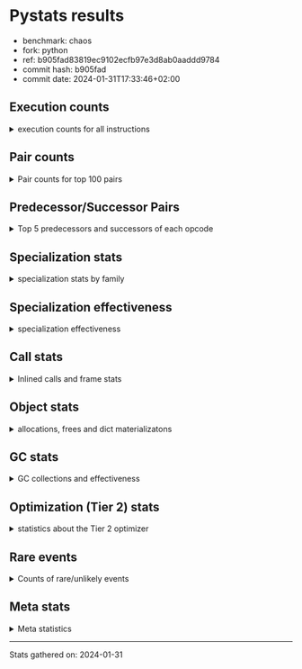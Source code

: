 
# Pystats results

- benchmark: chaos
- fork: python
- ref: b905fad83819ec9102ecfb97e3d8ab0aaddd9784
- commit hash: b905fad
- commit date: 2024-01-31T17:33:46+02:00

## Execution counts

<details>
<summary> execution counts for all instructions </summary>

|Name | Count | Self | Cumulative | Miss ratio | 
|---|---:|---:|---:|---:|
| LOAD_FAST | 165,252,000 | 19.1% | 19.1% |  |
| LOAD_FAST_LOAD_FAST | 88,024,880 | 10.2% | 29.2% |  |
| LOAD_ATTR_INSTANCE_VALUE | 86,137,620 | 9.9% | 39.2% |  |
| STORE_FAST | 58,386,640 | 6.7% | 45.9% |  |
| BINARY_OP_SUBTRACT_INT | 46,007,580 | 5.3% | 51.2% |  |
| LOAD_CONST | 43,399,280 | 5.0% | 56.2% |  |
| BINARY_SUBSCR_LIST_INT | 33,318,400 | 3.8% | 60.1% |  |
| BINARY_OP_ADD_INT | 32,362,900 | 3.7% | 63.8% |  |
| BINARY_OP_MULTIPLY_FLOAT | 30,799,900 | 3.6% | 67.3% |  |
| BINARY_OP | 29,632,980 | 3.4% | 70.8% |  |
| BINARY_OP_ADD_FLOAT | 19,999,920 | 2.3% | 73.1% |  |
| RESUME_CHECK | 19,200,100 | 2.2% | 75.3% |  |
| RETURN_VALUE | 18,800,100 | 2.2% | 77.5% |  |
| STORE_ATTR_INSTANCE_VALUE | 17,605,200 | 2.0% | 79.5% |  |
| FOR_ITER_RANGE | 16,887,300 | 1.9% | 81.4% |  |
| JUMP_BACKWARD | 11,830,960 | 1.4% | 82.8% |  |
| LOAD_ATTR_METHOD_WITH_VALUES | 10,799,840 | 1.2% | 84.0% |  |
| CALL_PY_EXACT_ARGS | 10,399,860 | 1.2% | 85.2% |  |
| LOAD_GLOBAL_BUILTIN | 10,008,380 | 1.2% | 86.4% |  |
| POP_JUMP_IF_FALSE | 9,795,280 | 1.1% | 87.5% |  |
| LOAD_GLOBAL_MODULE | 9,600,060 | 1.1% | 88.6% |  |
| COMPARE_OP | 6,728,640 | 0.8% | 89.4% |  |
| CALL_BUILTIN_CLASS | 6,400,040 | 0.7% | 90.1% |  |
| RETURN_CONST | 6,000,240 | 0.7% | 90.8% |  |
| POP_JUMP_IF_NOT_NONE | 6,000,000 | 0.7% | 91.5% |  |
| EXIT_INIT_CHECK | 5,600,020 | 0.6% | 92.2% |  |
| CALL_ALLOC_AND_ENTER_INIT | 5,600,020 | 0.6% | 92.8% |  |
| GET_ITER | 5,200,160 | 0.6% | 93.4% |  |
| STORE_SUBSCR_LIST_INT | 5,199,980 | 0.6% | 94.0% |  |
| BINARY_SUBSCR_TUPLE_INT | 5,199,900 | 0.6% | 94.6% |  |
| COMPARE_OP_INT | 4,194,960 | 0.5% | 95.1% |  |
| PUSH_NULL | 4,002,880 | 0.5% | 95.6% |  |
| POP_JUMP_IF_TRUE | 3,926,160 | 0.5% | 96.0% |  |
| LIST_APPEND | 3,220,480 | 0.4% | 96.4% |  |
| CALL_LEN | 3,207,400 | 0.4% | 96.8% |  |
| CALL_BUILTIN_O | 3,202,320 | 0.4% | 97.1% |  |
| SWAP | 2,792,720 | 0.3% | 97.5% |  |
| BUILD_TUPLE | 2,400,160 | 0.3% | 97.7% |  |
| BINARY_OP_SUBTRACT_FLOAT | 2,399,940 | 0.3% | 98.0% |  |
| INTERPRETER_EXIT | 2,000,140 | 0.2% | 98.2% |  |
| LOAD_ATTR_MODULE | 2,000,100 | 0.2% | 98.5% |  |
| CALL | 1,602,840 | 0.2% | 98.7% |  |
| COMPARE_OP_FLOAT | 1,599,920 | 0.2% | 98.8% |  |
| POP_TOP | 1,592,880 | 0.2% | 99.0% |  |
| BUILD_LIST | 820,560 | 0.1% | 99.1% |  |
| LOAD_ATTR | 803,220 | 0.1% | 99.2% |  |
| LOAD_FAST_AND_CLEAR | 800,080 | 0.1% | 99.3% |  |
| COPY | 800,000 | 0.1% | 99.4% |  |
| IS_OP | 800,000 | 0.1% | 99.5% |  |
| CALL_METHOD_DESCRIPTOR_NOARGS | 799,980 | 0.1% | 99.6% |  |
| LOAD_ATTR_METHOD_NO_DICT | 799,980 | 0.1% | 99.7% |  |
| CALL_ISINSTANCE | 400,140 | 0.0% | 99.7% |  |
| TO_BOOL_BOOL | 400,140 | 0.0% | 99.8% |  |
| UNARY_NEGATIVE | 400,000 | 0.0% | 99.8% |  |
| JUMP_FORWARD | 400,000 | 0.0% | 99.9% |  |
| STORE_FAST_STORE_FAST | 400,000 | 0.0% | 99.9% |  |
| CALL_PY_WITH_DEFAULTS | 399,980 | 0.0% | 100.0% |  |
| UNPACK_SEQUENCE_TWO_TUPLE | 399,980 | 0.0% | 100.0% |  |
| BINARY_SUBSCR | 8,100 | 0.0% | 100.0% |  |
| LOAD_GLOBAL | 1,120 | 0.0% | 100.0% |  |
| LOAD_DEREF | 240 | 0.0% | 100.0% |  |
| RESUME | 220 | 0.0% | 100.0% |  |
| STORE_ATTR | 180 | 0.0% | 100.0% |  |
| COPY_FREE_VARS | 160 | 0.0% | 100.0% |  |
| TO_BOOL | 120 | 0.0% | 100.0% |  |
| FOR_ITER | 120 | 0.0% | 100.0% |  |
| CALL_METHOD_DESCRIPTOR_FAST | 80 | 0.0% | 100.0% | 100.0% |
| NOP | 80 | 0.0% | 100.0% |  |
| CALL_FUNCTION_EX | 80 | 0.0% | 100.0% |  |
| CALL_TYPE_1 | 80 | 0.0% | 100.0% |  |
| LOAD_SUPER_ATTR_METHOD | 80 | 0.0% | 100.0% |  |
| TO_BOOL_NONE | 60 | 0.0% | 100.0% |  |
| STORE_SUBSCR | 40 | 0.0% | 100.0% |  |
| UNPACK_SEQUENCE | 40 | 0.0% | 100.0% |  |
| LOAD_SUPER_ATTR | 20 | 0.0% | 100.0% |  |


</details>

## Pair counts

<details>
<summary> Pair counts for top 100 pairs </summary>

|Pair | Count | Self | Cumulative | 
|---|---:|---:|---:|
| LOAD_FAST LOAD_ATTR_INSTANCE_VALUE | 76,306,920 | 8.8% | 8.8% |
| LOAD_ATTR_INSTANCE_VALUE LOAD_FAST | 43,323,120 | 5.0% | 13.8% |
| STORE_FAST LOAD_FAST_LOAD_FAST | 34,461,920 | 4.0% | 17.8% |
| LOAD_FAST BINARY_OP_MULTIPLY_FLOAT | 28,800,000 | 3.3% | 21.1% |
| LOAD_FAST_LOAD_FAST STORE_ATTR_INSTANCE_VALUE | 16,800,240 | 1.9% | 23.0% |
| LOAD_CONST BINARY_OP_ADD_INT | 16,163,000 | 1.9% | 24.9% |
| STORE_FAST LOAD_FAST | 15,600,240 | 1.8% | 26.7% |
| BINARY_OP_MULTIPLY_FLOAT BINARY_OP_ADD_FLOAT | 15,599,880 | 1.8% | 28.5% |
| BINARY_OP_ADD_INT LOAD_FAST | 15,200,000 | 1.8% | 30.3% |
| BINARY_OP_MULTIPLY_FLOAT LOAD_FAST | 15,199,960 | 1.8% | 32.0% |
| LOAD_FAST_LOAD_FAST BINARY_OP_SUBTRACT_INT | 15,199,920 | 1.8% | 33.8% |
| FOR_ITER_RANGE STORE_FAST | 13,679,780 | 1.6% | 35.3% |
| BINARY_OP_SUBTRACT_INT BINARY_SUBSCR_LIST_INT | 13,600,000 | 1.6% | 36.9% |
| LOAD_FAST_LOAD_FAST LOAD_CONST | 13,200,000 | 1.5% | 38.4% |
| LOAD_CONST BINARY_OP_SUBTRACT_INT | 12,807,560 | 1.5% | 39.9% |
| BINARY_OP STORE_FAST | 12,000,100 | 1.4% | 41.3% |
| BINARY_OP_ADD_FLOAT LOAD_FAST | 11,999,920 | 1.4% | 42.7% |
| JUMP_BACKWARD FOR_ITER_RANGE | 11,687,140 | 1.3% | 44.0% |
| STORE_ATTR_INSTANCE_VALUE LOAD_FAST_LOAD_FAST | 11,200,160 | 1.3% | 45.3% |
| CALL_PY_EXACT_ARGS RESUME_CHECK | 10,399,860 | 1.2% | 46.5% |
| LOAD_FAST_LOAD_FAST BINARY_OP | 10,000,120 | 1.2% | 47.7% |
| RESUME_CHECK LOAD_FAST | 10,000,020 | 1.2% | 48.8% |
| BINARY_OP LOAD_FAST_LOAD_FAST | 10,000,000 | 1.2% | 50.0% |
| LOAD_FAST BINARY_OP_SUBTRACT_INT | 9,600,000 | 1.1% | 51.1% |
| BINARY_OP_SUBTRACT_INT BINARY_OP | 9,600,000 | 1.1% | 52.2% |
| BINARY_SUBSCR_LIST_INT STORE_FAST | 9,600,000 | 1.1% | 53.3% |
| LOAD_ATTR_INSTANCE_VALUE BINARY_OP_ADD_INT | 9,600,000 | 1.1% | 54.4% |
| BINARY_OP_ADD_INT BINARY_SUBSCR_LIST_INT | 9,363,040 | 1.1% | 55.5% |
| RETURN_VALUE STORE_FAST | 9,200,020 | 1.1% | 56.6% |
| LOAD_FAST_LOAD_FAST LOAD_ATTR_INSTANCE_VALUE | 9,029,680 | 1.0% | 57.6% |
| LOAD_FAST LOAD_CONST | 8,963,520 | 1.0% | 58.6% |
| LOAD_ATTR_INSTANCE_VALUE BINARY_OP_SUBTRACT_INT | 8,400,000 | 1.0% | 59.6% |
| BINARY_OP_SUBTRACT_INT LOAD_CONST | 8,399,980 | 1.0% | 60.6% |
| LOAD_ATTR_INSTANCE_VALUE LOAD_CONST | 8,007,360 | 0.9% | 61.5% |
| LOAD_FAST RETURN_VALUE | 7,600,080 | 0.9% | 62.4% |
| BINARY_OP_SUBTRACT_INT LOAD_FAST | 7,200,000 | 0.8% | 63.2% |
| LOAD_GLOBAL_BUILTIN LOAD_FAST | 6,407,600 | 0.7% | 63.9% |
| LOAD_GLOBAL_MODULE LOAD_FAST | 6,400,000 | 0.7% | 64.7% |
| RESUME_CHECK LOAD_FAST_LOAD_FAST | 6,000,060 | 0.7% | 65.4% |
| LOAD_FAST POP_JUMP_IF_NOT_NONE | 6,000,000 | 0.7% | 66.1% |
| STORE_FAST LOAD_GLOBAL_BUILTIN | 5,999,920 | 0.7% | 66.8% |
| LOAD_FAST_LOAD_FAST LOAD_FAST | 5,896,240 | 0.7% | 67.4% |
| POP_JUMP_IF_FALSE LOAD_FAST | 5,856,320 | 0.7% | 68.1% |
| STORE_ATTR_INSTANCE_VALUE RETURN_CONST | 5,604,860 | 0.6% | 68.8% |
| EXIT_INIT_CHECK RETURN_VALUE | 5,600,020 | 0.6% | 69.4% |
| RETURN_CONST EXIT_INIT_CHECK | 5,600,020 | 0.6% | 70.0% |
| CALL_ALLOC_AND_ENTER_INIT RESUME_CHECK | 5,600,020 | 0.6% | 70.7% |
| LOAD_FAST BINARY_OP_ADD_INT | 5,600,000 | 0.6% | 71.3% |
| LOAD_FAST LOAD_ATTR_METHOD_WITH_VALUES | 5,599,720 | 0.6% | 72.0% |
| BINARY_OP_SUBTRACT_INT STORE_FAST | 5,200,200 | 0.6% | 72.6% |
| CALL_BUILTIN_CLASS GET_ITER | 5,200,100 | 0.6% | 73.2% |
| BINARY_SUBSCR_LIST_INT LOAD_FAST_LOAD_FAST | 5,199,980 | 0.6% | 73.8% |
| STORE_SUBSCR_LIST_INT JUMP_BACKWARD | 5,199,980 | 0.6% | 74.4% |
| LOAD_FAST_LOAD_FAST BINARY_SUBSCR_LIST_INT | 5,199,960 | 0.6% | 75.0% |
| BINARY_OP_ADD_FLOAT CALL_ALLOC_AND_ENTER_INIT | 5,199,960 | 0.6% | 75.6% |
| BINARY_SUBSCR_LIST_INT LOAD_ATTR_METHOD_WITH_VALUES | 5,199,960 | 0.6% | 76.2% |
| LOAD_CONST BINARY_SUBSCR_TUPLE_INT | 5,199,800 | 0.6% | 76.8% |
| RETURN_VALUE LOAD_FAST_LOAD_FAST | 4,800,000 | 0.6% | 77.3% |
| LOAD_FAST_LOAD_FAST CALL_PY_EXACT_ARGS | 4,800,000 | 0.6% | 77.9% |
| LOAD_FAST_LOAD_FAST STORE_SUBSCR_LIST_INT | 4,800,000 | 0.6% | 78.4% |
| POP_JUMP_IF_NOT_NONE LOAD_GLOBAL_MODULE | 4,800,000 | 0.6% | 79.0% |
| LOAD_ATTR_METHOD_WITH_VALUES LOAD_FAST_LOAD_FAST | 4,800,000 | 0.6% | 79.6% |
| GET_ITER FOR_ITER_RANGE | 4,400,040 | 0.5% | 80.1% |
| COMPARE_OP_INT POP_JUMP_IF_FALSE | 4,194,960 | 0.5% | 80.5% |
| LOAD_CONST BINARY_OP | 4,000,480 | 0.5% | 81.0% |
| BINARY_OP_ADD_INT CALL_BUILTIN_CLASS | 4,000,000 | 0.5% | 81.5% |
| PUSH_NULL LOAD_FAST | 3,602,560 | 0.4% | 81.9% |
| BINARY_OP LOAD_FAST | 3,600,280 | 0.4% | 82.3% |
| LOAD_ATTR_METHOD_WITH_VALUES CALL_PY_EXACT_ARGS | 3,599,800 | 0.4% | 82.7% |
| COMPARE_OP POP_JUMP_IF_TRUE | 3,526,080 | 0.4% | 83.1% |
| LIST_APPEND JUMP_BACKWARD | 3,220,480 | 0.4% | 83.5% |
| LOAD_ATTR_INSTANCE_VALUE CALL_LEN | 3,207,360 | 0.4% | 83.9% |
| COMPARE_OP POP_JUMP_IF_FALSE | 3,200,240 | 0.4% | 84.2% |
| BINARY_SUBSCR_LIST_INT LIST_APPEND | 3,200,000 | 0.4% | 84.6% |
| BINARY_SUBSCR_TUPLE_INT COMPARE_OP | 3,200,000 | 0.4% | 85.0% |
| LOAD_ATTR_INSTANCE_VALUE LOAD_FAST_LOAD_FAST | 3,200,000 | 0.4% | 85.3% |
| POP_JUMP_IF_FALSE LOAD_FAST_LOAD_FAST | 2,999,680 | 0.3% | 85.7% |
| CALL_LEN LOAD_FAST | 2,800,000 | 0.3% | 86.0% |
| RESUME_CHECK LOAD_GLOBAL_MODULE | 2,799,920 | 0.3% | 86.3% |
| LOAD_FAST BINARY_SUBSCR_LIST_INT | 2,755,400 | 0.3% | 86.7% |
| BINARY_SUBSCR_LIST_INT COMPARE_OP | 2,726,080 | 0.3% | 87.0% |
| LOAD_FAST_LOAD_FAST COMPARE_OP_INT | 2,698,440 | 0.3% | 87.3% |
| BINARY_OP BINARY_OP_ADD_FLOAT | 2,400,160 | 0.3% | 87.6% |
| BINARY_OP_ADD_INT LOAD_CONST | 2,400,000 | 0.3% | 87.8% |
| FOR_ITER_RANGE JUMP_BACKWARD | 2,400,000 | 0.3% | 88.1% |
| LOAD_GLOBAL_BUILTIN LOAD_FAST_LOAD_FAST | 2,400,000 | 0.3% | 88.4% |
| LOAD_ATTR_METHOD_WITH_VALUES LOAD_FAST | 2,399,940 | 0.3% | 88.7% |
| POP_JUMP_IF_TRUE LOAD_FAST_LOAD_FAST | 2,163,040 | 0.2% | 88.9% |
| LOAD_FAST BINARY_OP | 2,020,520 | 0.2% | 89.1% |
| BUILD_TUPLE RETURN_VALUE | 2,007,440 | 0.2% | 89.4% |
| CALL_BUILTIN_O STORE_FAST | 2,002,340 | 0.2% | 89.6% |
| LOAD_FAST CALL_BUILTIN_O | 2,002,280 | 0.2% | 89.8% |
| CACHE RESUME_CHECK | 2,000,060 | 0.2% | 90.1% |
| LOAD_ATTR_MODULE PUSH_NULL | 2,000,040 | 0.2% | 90.3% |
| RETURN_VALUE INTERPRETER_EXIT | 2,000,000 | 0.2% | 90.5% |
| BINARY_SUBSCR_LIST_INT BUILD_TUPLE | 2,000,000 | 0.2% | 90.8% |
| BINARY_SUBSCR_LIST_INT LOAD_FAST | 2,000,000 | 0.2% | 91.0% |
| LOAD_ATTR_INSTANCE_VALUE LOAD_GLOBAL_BUILTIN | 2,000,000 | 0.2% | 91.2% |
| LOAD_GLOBAL_MODULE LOAD_ATTR_MODULE | 1,999,960 | 0.2% | 91.5% |
| LOAD_FAST CALL_PY_EXACT_ARGS | 1,999,920 | 0.2% | 91.7% |


</details>

## Predecessor/Successor Pairs

<details>
<summary> Top 5 predecessors and successors of each opcode </summary>

### CACHE

<details>
<summary> Successors and predecessors for CACHE </summary>

|Successors | Count | Percentage | 
|---|---:|---:|
| RESUME_CHECK | 2,000,060 | 100.0% |
| RESUME | 80 | 0.0% |


</details>

### BINARY_SUBSCR

<details>
<summary> Successors and predecessors for BINARY_SUBSCR </summary>

|Predecessors | Count | Percentage | 
|---|---:|---:|
| LOAD_CONST | 7,640 | 94.3% |
| BINARY_SUBSCR | 220 | 2.7% |
| LOAD_FAST | 120 | 1.5% |
| BINARY_SUBSCR_TUPLE_INT | 80 | 1.0% |
| LOAD_FAST_LOAD_FAST | 40 | 0.5% |

|Successors | Count | Percentage | 
|---|---:|---:|
| CALL | 7,460 | 92.1% |
| BINARY_SUBSCR | 220 | 2.7% |
| BINARY_SUBSCR_LIST_INT | 160 | 2.0% |
| BINARY_SUBSCR_TUPLE_INT | 100 | 1.2% |
| BINARY_OP | 80 | 1.0% |


</details>

### EXIT_INIT_CHECK

<details>
<summary> Successors and predecessors for EXIT_INIT_CHECK </summary>

|Predecessors | Count | Percentage | 
|---|---:|---:|
| RETURN_CONST | 5,600,020 | 100.0% |

|Successors | Count | Percentage | 
|---|---:|---:|
| RETURN_VALUE | 5,600,020 | 100.0% |


</details>

### GET_ITER

<details>
<summary> Successors and predecessors for GET_ITER </summary>

|Predecessors | Count | Percentage | 
|---|---:|---:|
| CALL_BUILTIN_CLASS | 5,200,100 | 100.0% |
| CALL | 60 | 0.0% |

|Successors | Count | Percentage | 
|---|---:|---:|
| FOR_ITER_RANGE | 4,400,040 | 84.6% |
| LOAD_FAST_AND_CLEAR | 800,080 | 15.4% |
| FOR_ITER | 40 | 0.0% |


</details>

### INTERPRETER_EXIT

<details>
<summary> Successors and predecessors for INTERPRETER_EXIT </summary>

|Predecessors | Count | Percentage | 
|---|---:|---:|
| RETURN_VALUE | 2,000,000 | 100.0% |
| RETURN_CONST | 140 | 0.0% |


</details>

### NOP

<details>
<summary> Successors and predecessors for NOP </summary>

|Predecessors | Count | Percentage | 
|---|---:|---:|
| POP_TOP | 80 | 100.0% |

|Successors | Count | Percentage | 
|---|---:|---:|
| LOAD_DEREF | 80 | 100.0% |


</details>

### POP_TOP

<details>
<summary> Successors and predecessors for POP_TOP </summary>

|Predecessors | Count | Percentage | 
|---|---:|---:|
| STORE_FAST | 800,000 | 50.2% |
| RETURN_CONST | 400,080 | 25.1% |
| SWAP | 392,560 | 24.6% |
| CALL | 160 | 0.0% |
| CALL_METHOD_DESCRIPTOR_FAST | 80 | 0.0% |

|Successors | Count | Percentage | 
|---|---:|---:|
| LOAD_FAST | 1,200,080 | 75.3% |
| RETURN_VALUE | 392,560 | 24.6% |
| NOP | 80 | 0.0% |
| LOAD_CONST | 80 | 0.0% |
| LOAD_GLOBAL | 40 | 0.0% |


</details>

### PUSH_NULL

<details>
<summary> Successors and predecessors for PUSH_NULL </summary>

|Predecessors | Count | Percentage | 
|---|---:|---:|
| LOAD_ATTR_MODULE | 2,000,040 | 50.0% |
| LOAD_FAST | 1,202,640 | 30.0% |
| BINARY_SUBSCR_LIST_INT | 799,960 | 20.0% |
| LOAD_ATTR | 120 | 0.0% |
| LOAD_DEREF | 80 | 0.0% |

|Successors | Count | Percentage | 
|---|---:|---:|
| LOAD_FAST | 3,602,560 | 90.0% |
| LOAD_GLOBAL_BUILTIN | 399,960 | 10.0% |
| CALL | 320 | 0.0% |
| LOAD_GLOBAL | 40 | 0.0% |


</details>

### RETURN_VALUE

<details>
<summary> Successors and predecessors for RETURN_VALUE </summary>

|Predecessors | Count | Percentage | 
|---|---:|---:|
| LOAD_FAST | 7,600,080 | 40.4% |
| EXIT_INIT_CHECK | 5,600,020 | 29.8% |
| BUILD_TUPLE | 2,007,440 | 10.7% |
| CALL_BUILTIN_O | 1,199,980 | 6.4% |
| RETURN_VALUE | 800,000 | 4.3% |

|Successors | Count | Percentage | 
|---|---:|---:|
| STORE_FAST | 9,200,020 | 48.9% |
| LOAD_FAST_LOAD_FAST | 4,800,000 | 25.5% |
| INTERPRETER_EXIT | 2,000,000 | 10.6% |
| RETURN_VALUE | 800,000 | 4.3% |
| BINARY_OP | 800,000 | 4.3% |


</details>

### STORE_SUBSCR

<details>
<summary> Successors and predecessors for STORE_SUBSCR </summary>

|Predecessors | Count | Percentage | 
|---|---:|---:|
| BINARY_OP | 20 | 50.0% |
| BINARY_OP_SUBTRACT_INT | 20 | 50.0% |

|Successors | Count | Percentage | 
|---|---:|---:|
| JUMP_BACKWARD | 20 | 50.0% |
| STORE_SUBSCR_LIST_INT | 20 | 50.0% |


</details>

### TO_BOOL

<details>
<summary> Successors and predecessors for TO_BOOL </summary>

|Predecessors | Count | Percentage | 
|---|---:|---:|
| CALL_ISINSTANCE | 60 | 50.0% |
| LOAD_FAST | 40 | 33.3% |
| CALL | 20 | 16.7% |

|Successors | Count | Percentage | 
|---|---:|---:|
| TO_BOOL_BOOL | 60 | 50.0% |
| POP_JUMP_IF_FALSE | 20 | 16.7% |
| POP_JUMP_IF_TRUE | 20 | 16.7% |
| TO_BOOL_NONE | 20 | 16.7% |


</details>

### UNARY_NEGATIVE

<details>
<summary> Successors and predecessors for UNARY_NEGATIVE </summary>

|Predecessors | Count | Percentage | 
|---|---:|---:|
| LOAD_ATTR_INSTANCE_VALUE | 399,980 | 100.0% |
| LOAD_ATTR | 20 | 0.0% |

|Successors | Count | Percentage | 
|---|---:|---:|
| LOAD_FAST | 400,000 | 100.0% |


</details>

### BINARY_OP

<details>
<summary> Successors and predecessors for BINARY_OP </summary>

|Predecessors | Count | Percentage | 
|---|---:|---:|
| LOAD_FAST_LOAD_FAST | 10,000,120 | 33.7% |
| BINARY_OP_SUBTRACT_INT | 9,600,000 | 32.4% |
| LOAD_CONST | 4,000,480 | 13.5% |
| LOAD_FAST | 2,020,520 | 6.8% |
| LOAD_ATTR_INSTANCE_VALUE | 1,600,140 | 5.4% |

|Successors | Count | Percentage | 
|---|---:|---:|
| STORE_FAST | 12,000,100 | 40.5% |
| LOAD_FAST_LOAD_FAST | 10,000,000 | 33.7% |
| LOAD_FAST | 3,600,280 | 12.1% |
| BINARY_OP_ADD_FLOAT | 2,400,160 | 8.1% |
| BINARY_OP | 811,240 | 2.7% |


</details>

### BUILD_LIST

<details>
<summary> Successors and predecessors for BUILD_LIST </summary>

|Predecessors | Count | Percentage | 
|---|---:|---:|
| SWAP | 800,080 | 97.5% |
| LOAD_CONST | 20,480 | 2.5% |

|Successors | Count | Percentage | 
|---|---:|---:|
| SWAP | 800,080 | 97.5% |
| LOAD_FAST | 20,480 | 2.5% |


</details>

### BUILD_TUPLE

<details>
<summary> Successors and predecessors for BUILD_TUPLE </summary>

|Predecessors | Count | Percentage | 
|---|---:|---:|
| BINARY_SUBSCR_LIST_INT | 2,000,000 | 83.3% |
| RETURN_VALUE | 400,000 | 16.7% |
| LOAD_GLOBAL_BUILTIN | 160 | 0.0% |

|Successors | Count | Percentage | 
|---|---:|---:|
| RETURN_VALUE | 2,007,440 | 83.6% |
| SWAP | 392,560 | 16.4% |
| CALL_ISINSTANCE | 120 | 0.0% |
| CALL | 40 | 0.0% |


</details>

### CALL

<details>
<summary> Successors and predecessors for CALL </summary>

|Predecessors | Count | Percentage | 
|---|---:|---:|
| LOAD_FAST | 400,500 | 25.0% |
| BINARY_OP_ADD_FLOAT | 400,020 | 25.0% |
| BINARY_OP_ADD_INT | 399,980 | 25.0% |
| BINARY_SUBSCR_LIST_INT | 392,540 | 24.5% |
| BINARY_SUBSCR | 7,460 | 0.5% |

|Successors | Count | Percentage | 
|---|---:|---:|
| STORE_FAST | 800,260 | 49.9% |
| RESUME_CHECK | 800,040 | 49.9% |
| CALL | 1,380 | 0.1% |
| POP_TOP | 160 | 0.0% |
| CALL_PY_EXACT_ARGS | 140 | 0.0% |


</details>

### CALL_FUNCTION_EX

<details>
<summary> Successors and predecessors for CALL_FUNCTION_EX </summary>

|Predecessors | Count | Percentage | 
|---|---:|---:|
| LOAD_FAST | 80 | 100.0% |

|Successors | Count | Percentage | 
|---|---:|---:|
| COPY_FREE_VARS | 80 | 100.0% |


</details>

### COMPARE_OP

<details>
<summary> Successors and predecessors for COMPARE_OP </summary>

|Predecessors | Count | Percentage | 
|---|---:|---:|
| BINARY_SUBSCR_TUPLE_INT | 3,200,000 | 47.6% |
| BINARY_SUBSCR_LIST_INT | 2,726,080 | 40.5% |
| LOAD_CONST | 400,120 | 5.9% |
| LOAD_FAST | 400,000 | 5.9% |
| COMPARE_OP | 2,040 | 0.0% |

|Successors | Count | Percentage | 
|---|---:|---:|
| POP_JUMP_IF_TRUE | 3,526,080 | 52.4% |
| POP_JUMP_IF_FALSE | 3,200,240 | 47.6% |
| COMPARE_OP | 2,040 | 0.0% |
| COMPARE_OP_INT | 200 | 0.0% |
| COMPARE_OP_FLOAT | 80 | 0.0% |


</details>

### COPY

<details>
<summary> Successors and predecessors for COPY </summary>

|Predecessors | Count | Percentage | 
|---|---:|---:|
| LOAD_FAST | 800,000 | 100.0% |

|Successors | Count | Percentage | 
|---|---:|---:|
| LOAD_ATTR_INSTANCE_VALUE | 799,920 | 100.0% |
| LOAD_ATTR | 80 | 0.0% |


</details>

### COPY_FREE_VARS

<details>
<summary> Successors and predecessors for COPY_FREE_VARS </summary>

|Predecessors | Count | Percentage | 
|---|---:|---:|
| CALL | 80 | 50.0% |
| CALL_FUNCTION_EX | 80 | 50.0% |

|Successors | Count | Percentage | 
|---|---:|---:|
| RESUME_CHECK | 140 | 87.5% |
| RESUME | 20 | 12.5% |


</details>

### FOR_ITER

<details>
<summary> Successors and predecessors for FOR_ITER </summary>

|Predecessors | Count | Percentage | 
|---|---:|---:|
| JUMP_BACKWARD | 60 | 50.0% |
| GET_ITER | 40 | 33.3% |
| SWAP | 20 | 16.7% |

|Successors | Count | Percentage | 
|---|---:|---:|
| STORE_FAST | 60 | 50.0% |
| FOR_ITER_RANGE | 60 | 50.0% |


</details>

### IS_OP

<details>
<summary> Successors and predecessors for IS_OP </summary>

|Predecessors | Count | Percentage | 
|---|---:|---:|
| LOAD_GLOBAL_MODULE | 799,980 | 100.0% |
| LOAD_GLOBAL | 20 | 0.0% |

|Successors | Count | Percentage | 
|---|---:|---:|
| POP_JUMP_IF_FALSE | 800,000 | 100.0% |


</details>

### JUMP_BACKWARD

<details>
<summary> Successors and predecessors for JUMP_BACKWARD </summary>

|Predecessors | Count | Percentage | 
|---|---:|---:|
| STORE_SUBSCR_LIST_INT | 5,199,980 | 44.0% |
| LIST_APPEND | 3,220,480 | 27.2% |
| FOR_ITER_RANGE | 2,400,000 | 20.3% |
| POP_JUMP_IF_TRUE | 563,040 | 4.8% |
| STORE_FAST | 303,680 | 2.6% |

|Successors | Count | Percentage | 
|---|---:|---:|
| FOR_ITER_RANGE | 11,687,140 | 98.8% |
| LOAD_FAST | 143,760 | 1.2% |
| FOR_ITER | 60 | 0.0% |


</details>

### JUMP_FORWARD

<details>
<summary> Successors and predecessors for JUMP_FORWARD </summary>

|Predecessors | Count | Percentage | 
|---|---:|---:|
| STORE_ATTR_INSTANCE_VALUE | 399,980 | 100.0% |
| STORE_ATTR | 20 | 0.0% |

|Successors | Count | Percentage | 
|---|---:|---:|
| LOAD_FAST | 400,000 | 100.0% |


</details>

### LIST_APPEND

<details>
<summary> Successors and predecessors for LIST_APPEND </summary>

|Predecessors | Count | Percentage | 
|---|---:|---:|
| BINARY_SUBSCR_LIST_INT | 3,200,000 | 99.4% |
| BINARY_OP | 20,480 | 0.6% |

|Successors | Count | Percentage | 
|---|---:|---:|
| JUMP_BACKWARD | 3,220,480 | 100.0% |


</details>

### LOAD_ATTR

<details>
<summary> Successors and predecessors for LOAD_ATTR </summary>

|Predecessors | Count | Percentage | 
|---|---:|---:|
| LOAD_FAST | 802,360 | 99.9% |
| LOAD_ATTR | 380 | 0.0% |
| LOAD_GLOBAL | 140 | 0.0% |
| LOAD_GLOBAL_MODULE | 140 | 0.0% |
| COPY | 80 | 0.0% |

|Successors | Count | Percentage | 
|---|---:|---:|
| STORE_FAST | 800,020 | 99.6% |
| LOAD_ATTR_INSTANCE_VALUE | 1,100 | 0.1% |
| LOAD_FAST | 620 | 0.1% |
| LOAD_ATTR | 380 | 0.0% |
| BINARY_OP | 300 | 0.0% |


</details>

### LOAD_CONST

<details>
<summary> Successors and predecessors for LOAD_CONST </summary>

|Predecessors | Count | Percentage | 
|---|---:|---:|
| LOAD_FAST_LOAD_FAST | 13,200,000 | 30.4% |
| LOAD_FAST | 8,963,520 | 20.7% |
| BINARY_OP_SUBTRACT_INT | 8,399,980 | 19.4% |
| LOAD_ATTR_INSTANCE_VALUE | 8,007,360 | 18.5% |
| BINARY_OP_ADD_INT | 2,400,000 | 5.5% |

|Successors | Count | Percentage | 
|---|---:|---:|
| BINARY_OP_ADD_INT | 16,163,000 | 37.2% |
| BINARY_OP_SUBTRACT_INT | 12,807,560 | 29.5% |
| BINARY_SUBSCR_TUPLE_INT | 5,199,800 | 12.0% |
| BINARY_OP | 4,000,480 | 9.2% |
| COMPARE_OP_INT | 800,120 | 1.8% |


</details>

### LOAD_DEREF

<details>
<summary> Successors and predecessors for LOAD_DEREF </summary>

|Predecessors | Count | Percentage | 
|---|---:|---:|
| NOP | 80 | 33.3% |
| STORE_FAST | 80 | 33.3% |
| LOAD_GLOBAL_BUILTIN | 80 | 33.3% |

|Successors | Count | Percentage | 
|---|---:|---:|
| PUSH_NULL | 80 | 33.3% |
| LOAD_FAST | 80 | 33.3% |
| STORE_FAST | 80 | 33.3% |


</details>

### LOAD_FAST

<details>
<summary> Successors and predecessors for LOAD_FAST </summary>

|Predecessors | Count | Percentage | 
|---|---:|---:|
| LOAD_ATTR_INSTANCE_VALUE | 43,323,120 | 26.2% |
| STORE_FAST | 15,600,240 | 9.4% |
| BINARY_OP_ADD_INT | 15,200,000 | 9.2% |
| BINARY_OP_MULTIPLY_FLOAT | 15,199,960 | 9.2% |
| BINARY_OP_ADD_FLOAT | 11,999,920 | 7.3% |

|Successors | Count | Percentage | 
|---|---:|---:|
| LOAD_ATTR_INSTANCE_VALUE | 76,306,920 | 46.2% |
| BINARY_OP_MULTIPLY_FLOAT | 28,800,000 | 17.4% |
| BINARY_OP_SUBTRACT_INT | 9,600,000 | 5.8% |
| LOAD_CONST | 8,963,520 | 5.4% |
| RETURN_VALUE | 7,600,080 | 4.6% |


</details>

### LOAD_FAST_AND_CLEAR

<details>
<summary> Successors and predecessors for LOAD_FAST_AND_CLEAR </summary>

|Predecessors | Count | Percentage | 
|---|---:|---:|
| GET_ITER | 800,080 | 100.0% |

|Successors | Count | Percentage | 
|---|---:|---:|
| SWAP | 800,080 | 100.0% |


</details>

### LOAD_FAST_LOAD_FAST

<details>
<summary> Successors and predecessors for LOAD_FAST_LOAD_FAST </summary>

|Predecessors | Count | Percentage | 
|---|---:|---:|
| STORE_FAST | 34,461,920 | 39.2% |
| STORE_ATTR_INSTANCE_VALUE | 11,200,160 | 12.7% |
| BINARY_OP | 10,000,000 | 11.4% |
| RESUME_CHECK | 6,000,060 | 6.8% |
| BINARY_SUBSCR_LIST_INT | 5,199,980 | 5.9% |

|Successors | Count | Percentage | 
|---|---:|---:|
| STORE_ATTR_INSTANCE_VALUE | 16,800,240 | 19.1% |
| BINARY_OP_SUBTRACT_INT | 15,199,920 | 17.3% |
| LOAD_CONST | 13,200,000 | 15.0% |
| BINARY_OP | 10,000,120 | 11.4% |
| LOAD_ATTR_INSTANCE_VALUE | 9,029,680 | 10.3% |


</details>

### LOAD_GLOBAL

<details>
<summary> Successors and predecessors for LOAD_GLOBAL </summary>

|Predecessors | Count | Percentage | 
|---|---:|---:|
| STORE_FAST | 200 | 17.9% |
| LOAD_FAST | 160 | 14.3% |
| RESUME | 140 | 12.5% |
| LOAD_GLOBAL_BUILTIN | 140 | 12.5% |
| RESUME_CHECK | 140 | 12.5% |

|Successors | Count | Percentage | 
|---|---:|---:|
| LOAD_GLOBAL_BUILTIN | 420 | 37.5% |
| LOAD_GLOBAL_MODULE | 260 | 23.2% |
| LOAD_FAST | 240 | 21.4% |
| LOAD_ATTR | 140 | 12.5% |
| CALL | 20 | 1.8% |


</details>

### LOAD_SUPER_ATTR

<details>
<summary> Successors and predecessors for LOAD_SUPER_ATTR </summary>

|Predecessors | Count | Percentage | 
|---|---:|---:|
| LOAD_FAST | 20 | 100.0% |

|Successors | Count | Percentage | 
|---|---:|---:|
| LOAD_SUPER_ATTR_METHOD | 20 | 100.0% |


</details>

### POP_JUMP_IF_FALSE

<details>
<summary> Successors and predecessors for POP_JUMP_IF_FALSE </summary>

|Predecessors | Count | Percentage | 
|---|---:|---:|
| COMPARE_OP_INT | 4,194,960 | 42.8% |
| COMPARE_OP | 3,200,240 | 32.7% |
| COMPARE_OP_FLOAT | 1,599,920 | 16.3% |
| IS_OP | 800,000 | 8.2% |
| TO_BOOL_BOOL | 80 | 0.0% |

|Successors | Count | Percentage | 
|---|---:|---:|
| LOAD_FAST | 5,856,320 | 59.8% |
| LOAD_FAST_LOAD_FAST | 2,999,680 | 30.6% |
| LOAD_CONST | 400,000 | 4.1% |
| RETURN_CONST | 395,360 | 4.0% |
| JUMP_BACKWARD | 143,760 | 1.5% |


</details>

### POP_JUMP_IF_NOT_NONE

<details>
<summary> Successors and predecessors for POP_JUMP_IF_NOT_NONE </summary>

|Predecessors | Count | Percentage | 
|---|---:|---:|
| LOAD_FAST | 6,000,000 | 100.0% |

|Successors | Count | Percentage | 
|---|---:|---:|
| LOAD_GLOBAL_MODULE | 4,800,000 | 80.0% |
| LOAD_FAST | 1,200,000 | 20.0% |


</details>

### POP_JUMP_IF_TRUE

<details>
<summary> Successors and predecessors for POP_JUMP_IF_TRUE </summary>

|Predecessors | Count | Percentage | 
|---|---:|---:|
| COMPARE_OP | 3,526,080 | 89.8% |
| TO_BOOL_BOOL | 400,060 | 10.2% |
| TO_BOOL | 20 | 0.0% |

|Successors | Count | Percentage | 
|---|---:|---:|
| LOAD_FAST_LOAD_FAST | 2,163,040 | 55.1% |
| LOAD_FAST | 800,000 | 20.4% |
| JUMP_BACKWARD | 563,040 | 14.3% |
| LOAD_GLOBAL_MODULE | 399,960 | 10.2% |
| LOAD_GLOBAL | 60 | 0.0% |


</details>

### RETURN_CONST

<details>
<summary> Successors and predecessors for RETURN_CONST </summary>

|Predecessors | Count | Percentage | 
|---|---:|---:|
| STORE_ATTR_INSTANCE_VALUE | 5,604,860 | 93.4% |
| POP_JUMP_IF_FALSE | 395,360 | 6.6% |
| STORE_ATTR | 20 | 0.0% |

|Successors | Count | Percentage | 
|---|---:|---:|
| EXIT_INIT_CHECK | 5,600,020 | 93.3% |
| POP_TOP | 400,080 | 6.7% |
| INTERPRETER_EXIT | 140 | 0.0% |


</details>

### STORE_ATTR

<details>
<summary> Successors and predecessors for STORE_ATTR </summary>

|Predecessors | Count | Percentage | 
|---|---:|---:|
| LOAD_FAST | 100 | 55.6% |
| SWAP | 80 | 44.4% |

|Successors | Count | Percentage | 
|---|---:|---:|
| STORE_ATTR_INSTANCE_VALUE | 100 | 55.6% |
| LOAD_FAST | 40 | 22.2% |
| JUMP_FORWARD | 20 | 11.1% |
| RETURN_CONST | 20 | 11.1% |


</details>

### STORE_FAST

<details>
<summary> Successors and predecessors for STORE_FAST </summary>

|Predecessors | Count | Percentage | 
|---|---:|---:|
| FOR_ITER_RANGE | 13,679,780 | 23.4% |
| BINARY_OP | 12,000,100 | 20.6% |
| BINARY_SUBSCR_LIST_INT | 9,600,000 | 16.4% |
| RETURN_VALUE | 9,200,020 | 15.8% |
| BINARY_OP_SUBTRACT_INT | 5,200,200 | 8.9% |

|Successors | Count | Percentage | 
|---|---:|---:|
| LOAD_FAST_LOAD_FAST | 34,461,920 | 59.0% |
| LOAD_FAST | 15,600,240 | 26.7% |
| LOAD_GLOBAL_BUILTIN | 5,999,920 | 10.3% |
| STORE_FAST | 800,080 | 1.4% |
| POP_TOP | 800,000 | 1.4% |


</details>

### STORE_FAST_STORE_FAST

<details>
<summary> Successors and predecessors for STORE_FAST_STORE_FAST </summary>

|Predecessors | Count | Percentage | 
|---|---:|---:|
| UNPACK_SEQUENCE_TWO_TUPLE | 399,980 | 100.0% |
| UNPACK_SEQUENCE | 20 | 0.0% |

|Successors | Count | Percentage | 
|---|---:|---:|
| LOAD_FAST_LOAD_FAST | 400,000 | 100.0% |


</details>

### SWAP

<details>
<summary> Successors and predecessors for SWAP </summary>

|Predecessors | Count | Percentage | 
|---|---:|---:|
| BUILD_LIST | 800,080 | 28.6% |
| LOAD_FAST_AND_CLEAR | 800,080 | 28.6% |
| BINARY_OP_ADD_FLOAT | 799,960 | 28.6% |
| BUILD_TUPLE | 392,560 | 14.1% |
| BINARY_OP | 40 | 0.0% |

|Successors | Count | Percentage | 
|---|---:|---:|
| BUILD_LIST | 800,080 | 28.6% |
| FOR_ITER_RANGE | 800,060 | 28.6% |
| STORE_ATTR_INSTANCE_VALUE | 799,920 | 28.6% |
| POP_TOP | 392,560 | 14.1% |
| STORE_ATTR | 80 | 0.0% |


</details>

### UNPACK_SEQUENCE

<details>
<summary> Successors and predecessors for UNPACK_SEQUENCE </summary>

|Predecessors | Count | Percentage | 
|---|---:|---:|
| RETURN_VALUE | 40 | 100.0% |

|Successors | Count | Percentage | 
|---|---:|---:|
| STORE_FAST_STORE_FAST | 20 | 50.0% |
| UNPACK_SEQUENCE_TWO_TUPLE | 20 | 50.0% |


</details>

### RESUME

<details>
<summary> Successors and predecessors for RESUME </summary>

|Predecessors | Count | Percentage | 
|---|---:|---:|
| CALL | 120 | 54.5% |
| CACHE | 80 | 36.4% |
| COPY_FREE_VARS | 20 | 9.1% |

|Successors | Count | Percentage | 
|---|---:|---:|
| LOAD_GLOBAL | 140 | 63.6% |
| LOAD_FAST | 60 | 27.3% |
| LOAD_FAST_LOAD_FAST | 20 | 9.1% |


</details>

### BINARY_OP_ADD_FLOAT

<details>
<summary> Successors and predecessors for BINARY_OP_ADD_FLOAT </summary>

|Predecessors | Count | Percentage | 
|---|---:|---:|
| BINARY_OP_MULTIPLY_FLOAT | 15,599,880 | 78.0% |
| BINARY_OP | 2,400,160 | 12.0% |
| LOAD_ATTR_INSTANCE_VALUE | 1,199,960 | 6.0% |
| LOAD_CONST | 799,920 | 4.0% |

|Successors | Count | Percentage | 
|---|---:|---:|
| LOAD_FAST | 11,999,920 | 60.0% |
| CALL_ALLOC_AND_ENTER_INIT | 5,199,960 | 26.0% |
| CALL_BUILTIN_O | 1,199,960 | 6.0% |
| SWAP | 799,960 | 4.0% |
| CALL | 400,020 | 2.0% |


</details>

### BINARY_OP_ADD_INT

<details>
<summary> Successors and predecessors for BINARY_OP_ADD_INT </summary>

|Predecessors | Count | Percentage | 
|---|---:|---:|
| LOAD_CONST | 16,163,000 | 49.9% |
| LOAD_ATTR_INSTANCE_VALUE | 9,600,000 | 29.7% |
| LOAD_FAST | 5,600,000 | 17.3% |
| BINARY_SUBSCR_LIST_INT | 999,840 | 3.1% |
| BINARY_OP | 60 | 0.0% |

|Successors | Count | Percentage | 
|---|---:|---:|
| LOAD_FAST | 15,200,000 | 47.0% |
| BINARY_SUBSCR_LIST_INT | 9,363,040 | 28.9% |
| CALL_BUILTIN_CLASS | 4,000,000 | 12.4% |
| LOAD_CONST | 2,400,000 | 7.4% |
| COMPARE_OP_INT | 696,200 | 2.2% |


</details>

### BINARY_OP_MULTIPLY_FLOAT

<details>
<summary> Successors and predecessors for BINARY_OP_MULTIPLY_FLOAT </summary>

|Predecessors | Count | Percentage | 
|---|---:|---:|
| LOAD_FAST | 28,800,000 | 93.5% |
| BINARY_OP_SUBTRACT_FLOAT | 799,920 | 2.6% |
| LOAD_ATTR_INSTANCE_VALUE | 799,920 | 2.6% |
| LOAD_FAST_LOAD_FAST | 399,960 | 1.3% |
| BINARY_OP | 100 | 0.0% |

|Successors | Count | Percentage | 
|---|---:|---:|
| BINARY_OP_ADD_FLOAT | 15,599,880 | 50.6% |
| LOAD_FAST | 15,199,960 | 49.4% |
| BINARY_OP | 60 | 0.0% |


</details>

### BINARY_OP_SUBTRACT_FLOAT

<details>
<summary> Successors and predecessors for BINARY_OP_SUBTRACT_FLOAT </summary>

|Predecessors | Count | Percentage | 
|---|---:|---:|
| LOAD_ATTR_INSTANCE_VALUE | 1,599,840 | 66.7% |
| LOAD_CONST | 799,920 | 33.3% |
| BINARY_OP | 140 | 0.0% |
| LOAD_FAST | 40 | 0.0% |

|Successors | Count | Percentage | 
|---|---:|---:|
| LOAD_FAST | 1,599,920 | 66.7% |
| BINARY_OP_MULTIPLY_FLOAT | 799,920 | 33.3% |
| STORE_FAST | 60 | 0.0% |
| BINARY_OP | 40 | 0.0% |


</details>

### BINARY_OP_SUBTRACT_INT

<details>
<summary> Successors and predecessors for BINARY_OP_SUBTRACT_INT </summary>

|Predecessors | Count | Percentage | 
|---|---:|---:|
| LOAD_FAST_LOAD_FAST | 15,199,920 | 33.0% |
| LOAD_CONST | 12,807,560 | 27.8% |
| LOAD_FAST | 9,600,000 | 20.9% |
| LOAD_ATTR_INSTANCE_VALUE | 8,400,000 | 18.3% |
| BINARY_OP | 100 | 0.0% |

|Successors | Count | Percentage | 
|---|---:|---:|
| BINARY_SUBSCR_LIST_INT | 13,600,000 | 29.6% |
| BINARY_OP | 9,600,000 | 20.9% |
| LOAD_CONST | 8,399,980 | 18.3% |
| LOAD_FAST | 7,200,000 | 15.6% |
| STORE_FAST | 5,200,200 | 11.3% |


</details>

### BINARY_SUBSCR_LIST_INT

<details>
<summary> Successors and predecessors for BINARY_SUBSCR_LIST_INT </summary>

|Predecessors | Count | Percentage | 
|---|---:|---:|
| BINARY_OP_SUBTRACT_INT | 13,600,000 | 40.8% |
| BINARY_OP_ADD_INT | 9,363,040 | 28.1% |
| LOAD_FAST_LOAD_FAST | 5,199,960 | 15.6% |
| LOAD_FAST | 2,755,400 | 8.3% |
| BINARY_SUBSCR_TUPLE_INT | 1,599,840 | 4.8% |

|Successors | Count | Percentage | 
|---|---:|---:|
| STORE_FAST | 9,600,000 | 28.8% |
| LOAD_FAST_LOAD_FAST | 5,199,980 | 15.6% |
| LOAD_ATTR_METHOD_WITH_VALUES | 5,199,960 | 15.6% |
| LIST_APPEND | 3,200,000 | 9.6% |
| COMPARE_OP | 2,726,080 | 8.2% |


</details>

### BINARY_SUBSCR_TUPLE_INT

<details>
<summary> Successors and predecessors for BINARY_SUBSCR_TUPLE_INT </summary>

|Predecessors | Count | Percentage | 
|---|---:|---:|
| LOAD_CONST | 5,199,800 | 100.0% |
| BINARY_SUBSCR | 100 | 0.0% |

|Successors | Count | Percentage | 
|---|---:|---:|
| COMPARE_OP | 3,200,000 | 61.5% |
| BINARY_SUBSCR_LIST_INT | 1,599,840 | 30.8% |
| BINARY_OP | 399,980 | 7.7% |
| BINARY_SUBSCR | 80 | 0.0% |


</details>

### CALL_ALLOC_AND_ENTER_INIT

<details>
<summary> Successors and predecessors for CALL_ALLOC_AND_ENTER_INIT </summary>

|Predecessors | Count | Percentage | 
|---|---:|---:|
| BINARY_OP_ADD_FLOAT | 5,199,960 | 92.9% |
| BINARY_OP | 399,960 | 7.1% |
| CALL | 60 | 0.0% |
| LOAD_CONST | 40 | 0.0% |

|Successors | Count | Percentage | 
|---|---:|---:|
| RESUME_CHECK | 5,600,020 | 100.0% |


</details>

### CALL_BUILTIN_CLASS

<details>
<summary> Successors and predecessors for CALL_BUILTIN_CLASS </summary>

|Predecessors | Count | Percentage | 
|---|---:|---:|
| BINARY_OP_ADD_INT | 4,000,000 | 62.5% |
| LOAD_FAST | 800,000 | 12.5% |
| BINARY_OP_SUBTRACT_INT | 800,000 | 12.5% |
| CALL_LEN | 399,960 | 6.2% |
| LOAD_ATTR_INSTANCE_VALUE | 399,960 | 6.2% |

|Successors | Count | Percentage | 
|---|---:|---:|
| GET_ITER | 5,200,100 | 81.3% |
| STORE_FAST | 799,960 | 12.5% |
| LOAD_CONST | 399,980 | 6.2% |


</details>

### CALL_BUILTIN_O

<details>
<summary> Successors and predecessors for CALL_BUILTIN_O </summary>

|Predecessors | Count | Percentage | 
|---|---:|---:|
| LOAD_FAST | 2,002,280 | 62.5% |
| BINARY_OP_ADD_FLOAT | 1,199,960 | 37.5% |
| CALL | 80 | 0.0% |

|Successors | Count | Percentage | 
|---|---:|---:|
| STORE_FAST | 2,002,340 | 62.5% |
| RETURN_VALUE | 1,199,980 | 37.5% |


</details>

### CALL_ISINSTANCE

<details>
<summary> Successors and predecessors for CALL_ISINSTANCE </summary>

|Predecessors | Count | Percentage | 
|---|---:|---:|
| LOAD_GLOBAL_MODULE | 399,960 | 100.0% |
| BUILD_TUPLE | 120 | 0.0% |
| CALL | 60 | 0.0% |

|Successors | Count | Percentage | 
|---|---:|---:|
| TO_BOOL_BOOL | 400,080 | 100.0% |
| TO_BOOL | 60 | 0.0% |


</details>

### CALL_LEN

<details>
<summary> Successors and predecessors for CALL_LEN </summary>

|Predecessors | Count | Percentage | 
|---|---:|---:|
| LOAD_ATTR_INSTANCE_VALUE | 3,207,360 | 100.0% |
| CALL | 40 | 0.0% |

|Successors | Count | Percentage | 
|---|---:|---:|
| LOAD_FAST | 2,800,000 | 87.3% |
| CALL_BUILTIN_CLASS | 399,960 | 12.5% |
| LOAD_CONST | 7,420 | 0.2% |
| CALL | 20 | 0.0% |


</details>

### CALL_METHOD_DESCRIPTOR_FAST

<details>
<summary> Successors and predecessors for CALL_METHOD_DESCRIPTOR_FAST </summary>

|Predecessors | Count | Percentage | 
|---|---:|---:|
| LOAD_FAST | 60 | 75.0% |
| CALL | 20 | 25.0% |

|Successors | Count | Percentage | 
|---|---:|---:|
| POP_TOP | 80 | 100.0% |


</details>

### CALL_METHOD_DESCRIPTOR_NOARGS

<details>
<summary> Successors and predecessors for CALL_METHOD_DESCRIPTOR_NOARGS </summary>

|Predecessors | Count | Percentage | 
|---|---:|---:|
| LOAD_ATTR_METHOD_NO_DICT | 799,960 | 100.0% |
| CALL | 20 | 0.0% |

|Successors | Count | Percentage | 
|---|---:|---:|
| STORE_FAST | 799,980 | 100.0% |


</details>

### CALL_PY_EXACT_ARGS

<details>
<summary> Successors and predecessors for CALL_PY_EXACT_ARGS </summary>

|Predecessors | Count | Percentage | 
|---|---:|---:|
| LOAD_FAST_LOAD_FAST | 4,800,000 | 46.2% |
| LOAD_ATTR_METHOD_WITH_VALUES | 3,599,800 | 34.6% |
| LOAD_FAST | 1,999,920 | 19.2% |
| CALL | 140 | 0.0% |

|Successors | Count | Percentage | 
|---|---:|---:|
| RESUME_CHECK | 10,399,860 | 100.0% |


</details>

### CALL_PY_WITH_DEFAULTS

<details>
<summary> Successors and predecessors for CALL_PY_WITH_DEFAULTS </summary>

|Predecessors | Count | Percentage | 
|---|---:|---:|
| LOAD_FAST | 399,960 | 100.0% |
| CALL | 20 | 0.0% |

|Successors | Count | Percentage | 
|---|---:|---:|
| RESUME_CHECK | 399,980 | 100.0% |


</details>

### CALL_TYPE_1

<details>
<summary> Successors and predecessors for CALL_TYPE_1 </summary>

|Predecessors | Count | Percentage | 
|---|---:|---:|
| LOAD_CONST | 60 | 75.0% |
| CALL | 20 | 25.0% |

|Successors | Count | Percentage | 
|---|---:|---:|
| LOAD_GLOBAL_BUILTIN | 60 | 75.0% |
| LOAD_GLOBAL | 20 | 25.0% |


</details>

### COMPARE_OP_FLOAT

<details>
<summary> Successors and predecessors for COMPARE_OP_FLOAT </summary>

|Predecessors | Count | Percentage | 
|---|---:|---:|
| LOAD_ATTR_INSTANCE_VALUE | 1,599,840 | 100.0% |
| COMPARE_OP | 80 | 0.0% |

|Successors | Count | Percentage | 
|---|---:|---:|
| POP_JUMP_IF_FALSE | 1,599,920 | 100.0% |


</details>

### COMPARE_OP_INT

<details>
<summary> Successors and predecessors for COMPARE_OP_INT </summary>

|Predecessors | Count | Percentage | 
|---|---:|---:|
| LOAD_FAST_LOAD_FAST | 2,698,440 | 64.3% |
| LOAD_CONST | 800,120 | 19.1% |
| BINARY_OP_ADD_INT | 696,200 | 16.6% |
| COMPARE_OP | 200 | 0.0% |

|Successors | Count | Percentage | 
|---|---:|---:|
| POP_JUMP_IF_FALSE | 4,194,960 | 100.0% |


</details>

### FOR_ITER_RANGE

<details>
<summary> Successors and predecessors for FOR_ITER_RANGE </summary>

|Predecessors | Count | Percentage | 
|---|---:|---:|
| JUMP_BACKWARD | 11,687,140 | 69.2% |
| GET_ITER | 4,400,040 | 26.1% |
| SWAP | 800,060 | 4.7% |
| FOR_ITER | 60 | 0.0% |

|Successors | Count | Percentage | 
|---|---:|---:|
| STORE_FAST | 13,679,780 | 81.0% |
| JUMP_BACKWARD | 2,400,000 | 14.2% |
| LOAD_FAST | 800,080 | 4.7% |
| LOAD_GLOBAL_BUILTIN | 7,400 | 0.0% |
| LOAD_GLOBAL | 40 | 0.0% |


</details>

### LOAD_ATTR_INSTANCE_VALUE

<details>
<summary> Successors and predecessors for LOAD_ATTR_INSTANCE_VALUE </summary>

|Predecessors | Count | Percentage | 
|---|---:|---:|
| LOAD_FAST | 76,306,920 | 88.6% |
| LOAD_FAST_LOAD_FAST | 9,029,680 | 10.5% |
| COPY | 799,920 | 0.9% |
| LOAD_ATTR | 1,100 | 0.0% |

|Successors | Count | Percentage | 
|---|---:|---:|
| LOAD_FAST | 43,323,120 | 50.3% |
| BINARY_OP_ADD_INT | 9,600,000 | 11.1% |
| BINARY_OP_SUBTRACT_INT | 8,400,000 | 9.8% |
| LOAD_CONST | 8,007,360 | 9.3% |
| CALL_LEN | 3,207,360 | 3.7% |


</details>

### LOAD_ATTR_METHOD_NO_DICT

<details>
<summary> Successors and predecessors for LOAD_ATTR_METHOD_NO_DICT </summary>

|Predecessors | Count | Percentage | 
|---|---:|---:|
| LOAD_FAST | 799,960 | 100.0% |
| LOAD_ATTR | 20 | 0.0% |

|Successors | Count | Percentage | 
|---|---:|---:|
| CALL_METHOD_DESCRIPTOR_NOARGS | 799,960 | 100.0% |
| CALL | 20 | 0.0% |


</details>

### LOAD_ATTR_METHOD_WITH_VALUES

<details>
<summary> Successors and predecessors for LOAD_ATTR_METHOD_WITH_VALUES </summary>

|Predecessors | Count | Percentage | 
|---|---:|---:|
| LOAD_FAST | 5,599,720 | 51.9% |
| BINARY_SUBSCR_LIST_INT | 5,199,960 | 48.1% |
| LOAD_ATTR | 160 | 0.0% |

|Successors | Count | Percentage | 
|---|---:|---:|
| LOAD_FAST_LOAD_FAST | 4,800,000 | 44.4% |
| CALL_PY_EXACT_ARGS | 3,599,800 | 33.3% |
| LOAD_FAST | 2,399,940 | 22.2% |
| CALL | 100 | 0.0% |


</details>

### LOAD_ATTR_MODULE

<details>
<summary> Successors and predecessors for LOAD_ATTR_MODULE </summary>

|Predecessors | Count | Percentage | 
|---|---:|---:|
| LOAD_GLOBAL_MODULE | 1,999,960 | 100.0% |
| LOAD_ATTR | 140 | 0.0% |

|Successors | Count | Percentage | 
|---|---:|---:|
| PUSH_NULL | 2,000,040 | 100.0% |
| STORE_FAST | 60 | 0.0% |


</details>

### LOAD_GLOBAL_BUILTIN

<details>
<summary> Successors and predecessors for LOAD_GLOBAL_BUILTIN </summary>

|Predecessors | Count | Percentage | 
|---|---:|---:|
| STORE_FAST | 5,999,920 | 59.9% |
| LOAD_ATTR_INSTANCE_VALUE | 2,000,000 | 20.0% |
| BINARY_OP_SUBTRACT_INT | 800,000 | 8.0% |
| LOAD_GLOBAL_BUILTIN | 400,320 | 4.0% |
| PUSH_NULL | 399,960 | 4.0% |

|Successors | Count | Percentage | 
|---|---:|---:|
| LOAD_FAST | 6,407,600 | 64.0% |
| LOAD_FAST_LOAD_FAST | 2,400,000 | 24.0% |
| LOAD_CONST | 800,080 | 8.0% |
| LOAD_GLOBAL_BUILTIN | 400,320 | 4.0% |
| BUILD_TUPLE | 160 | 0.0% |


</details>

### LOAD_GLOBAL_MODULE

<details>
<summary> Successors and predecessors for LOAD_GLOBAL_MODULE </summary>

|Predecessors | Count | Percentage | 
|---|---:|---:|
| POP_JUMP_IF_NOT_NONE | 4,800,000 | 50.0% |
| RESUME_CHECK | 2,799,920 | 29.2% |
| LOAD_FAST | 1,592,440 | 16.6% |
| POP_JUMP_IF_TRUE | 399,960 | 4.2% |
| BINARY_OP_SUBTRACT_INT | 7,400 | 0.1% |

|Successors | Count | Percentage | 
|---|---:|---:|
| LOAD_FAST | 6,400,000 | 66.7% |
| LOAD_ATTR_MODULE | 1,999,960 | 20.8% |
| IS_OP | 799,980 | 8.3% |
| CALL_ISINSTANCE | 399,960 | 4.2% |
| LOAD_ATTR | 140 | 0.0% |


</details>

### LOAD_SUPER_ATTR_METHOD

<details>
<summary> Successors and predecessors for LOAD_SUPER_ATTR_METHOD </summary>

|Predecessors | Count | Percentage | 
|---|---:|---:|
| LOAD_FAST | 60 | 75.0% |
| LOAD_SUPER_ATTR | 20 | 25.0% |

|Successors | Count | Percentage | 
|---|---:|---:|
| LOAD_FAST | 80 | 100.0% |


</details>

### RESUME_CHECK

<details>
<summary> Successors and predecessors for RESUME_CHECK </summary>

|Predecessors | Count | Percentage | 
|---|---:|---:|
| CALL_PY_EXACT_ARGS | 10,399,860 | 54.2% |
| CALL_ALLOC_AND_ENTER_INIT | 5,600,020 | 29.2% |
| CACHE | 2,000,060 | 10.4% |
| CALL | 800,040 | 4.2% |
| CALL_PY_WITH_DEFAULTS | 399,980 | 2.1% |

|Successors | Count | Percentage | 
|---|---:|---:|
| LOAD_FAST | 10,000,020 | 52.1% |
| LOAD_FAST_LOAD_FAST | 6,000,060 | 31.3% |
| LOAD_GLOBAL_MODULE | 2,799,920 | 14.6% |
| LOAD_GLOBAL_BUILTIN | 399,960 | 2.1% |
| LOAD_GLOBAL | 140 | 0.0% |


</details>

### STORE_ATTR_INSTANCE_VALUE

<details>
<summary> Successors and predecessors for STORE_ATTR_INSTANCE_VALUE </summary>

|Predecessors | Count | Percentage | 
|---|---:|---:|
| LOAD_FAST_LOAD_FAST | 16,800,240 | 95.4% |
| SWAP | 799,920 | 4.5% |
| LOAD_FAST | 4,940 | 0.0% |
| STORE_ATTR | 100 | 0.0% |

|Successors | Count | Percentage | 
|---|---:|---:|
| LOAD_FAST_LOAD_FAST | 11,200,160 | 63.6% |
| RETURN_CONST | 5,604,860 | 31.8% |
| LOAD_FAST | 400,200 | 2.3% |
| JUMP_FORWARD | 399,980 | 2.3% |


</details>

### STORE_SUBSCR_LIST_INT

<details>
<summary> Successors and predecessors for STORE_SUBSCR_LIST_INT </summary>

|Predecessors | Count | Percentage | 
|---|---:|---:|
| LOAD_FAST_LOAD_FAST | 4,800,000 | 92.3% |
| BINARY_OP_SUBTRACT_INT | 399,960 | 7.7% |
| STORE_SUBSCR | 20 | 0.0% |

|Successors | Count | Percentage | 
|---|---:|---:|
| JUMP_BACKWARD | 5,199,980 | 100.0% |


</details>

### TO_BOOL_BOOL

<details>
<summary> Successors and predecessors for TO_BOOL_BOOL </summary>

|Predecessors | Count | Percentage | 
|---|---:|---:|
| CALL_ISINSTANCE | 400,080 | 100.0% |
| TO_BOOL | 60 | 0.0% |

|Successors | Count | Percentage | 
|---|---:|---:|
| POP_JUMP_IF_TRUE | 400,060 | 100.0% |
| POP_JUMP_IF_FALSE | 80 | 0.0% |


</details>

### TO_BOOL_NONE

<details>
<summary> Successors and predecessors for TO_BOOL_NONE </summary>

|Predecessors | Count | Percentage | 
|---|---:|---:|
| LOAD_FAST | 40 | 66.7% |
| TO_BOOL | 20 | 33.3% |

|Successors | Count | Percentage | 
|---|---:|---:|
| POP_JUMP_IF_FALSE | 60 | 100.0% |


</details>

### UNPACK_SEQUENCE_TWO_TUPLE

<details>
<summary> Successors and predecessors for UNPACK_SEQUENCE_TWO_TUPLE </summary>

|Predecessors | Count | Percentage | 
|---|---:|---:|
| RETURN_VALUE | 399,960 | 100.0% |
| UNPACK_SEQUENCE | 20 | 0.0% |

|Successors | Count | Percentage | 
|---|---:|---:|
| STORE_FAST_STORE_FAST | 399,980 | 100.0% |


</details>


</details>

## Specialization stats

<details>
<summary> specialization stats by family </summary>

### BINARY_OP

<details>
<summary> specialization stats for BINARY_OP family </summary>

|Kind | Count | Ratio | 
|---|---:|---:|
|     deferred | 29,621,280 | 18.4% |
|          hit | 131,570,240 | 81.6% |

| | Count | Ratio | 
|---|---:|---:|
| Success | 640 | 5.5% |
| Failure | 11,060 | 94.5% |

|Failure kind | Count | Ratio | 
|---|---:|---:|
| true divide different types | 2,360 | 21.3% |
| subtract different types | 2,320 | 21.0% |
| multiply different types | 2,140 | 19.3% |
| true divide float | 1,680 | 15.2% |
| power | 1,440 | 13.0% |
| add different types | 280 | 2.5% |
| add other | 280 | 2.5% |
| subtract other | 280 | 2.5% |
| true divide other | 280 | 2.5% |


</details>

### BINARY_SUBSCR

<details>
<summary> specialization stats for BINARY_SUBSCR family </summary>

|Kind | Count | Ratio | 
|---|---:|---:|
|     deferred | 7,700 | 0.0% |
|          hit | 38,518,300 | 100.0% |

| | Count | Ratio | 
|---|---:|---:|
| Success | 260 | 65.0% |
| Failure | 140 | 35.0% |

|Failure kind | Count | Ratio | 
|---|---:|---:|
| out of range | 140 | 100.0% |


</details>

### CALL

<details>
<summary> specialization stats for CALL family </summary>

|Kind | Count | Ratio | 
|---|---:|---:|
|     deferred | 1,600,980 | 5.0% |
|          hit | 30,409,820 | 95.0% |
|         miss | 80 | 0.0% |

| | Count | Ratio | 
|---|---:|---:|
| Success | 580 | 29.9% |
| Failure | 1,360 | 70.1% |

|Failure kind | Count | Ratio | 
|---|---:|---:|
| bound method | 720 | 52.9% |
| other | 580 | 42.6% |
| cfunc noargs | 60 | 4.4% |


</details>

### COMPARE_OP

<details>
<summary> specialization stats for COMPARE_OP family </summary>

|Kind | Count | Ratio | 
|---|---:|---:|
|     deferred | 6,726,320 | 53.7% |
|          hit | 5,794,880 | 46.3% |

| | Count | Ratio | 
|---|---:|---:|
| Success | 280 | 12.1% |
| Failure | 2,040 | 87.9% |

|Failure kind | Count | Ratio | 
|---|---:|---:|
| float long | 2,040 | 100.0% |


</details>

### FOR_ITER

<details>
<summary> specialization stats for FOR_ITER family </summary>

|Kind | Count | Ratio | 
|---|---:|---:|
|     deferred | 60 | 0.0% |
|          hit | 16,887,300 | 100.0% |

| | Count | Ratio | 
|---|---:|---:|
| Success | 60 | 100.0% |
| Failure | 0 | 0.0% |


</details>

### LOAD_ATTR

<details>
<summary> specialization stats for LOAD_ATTR family </summary>

|Kind | Count | Ratio | 
|---|---:|---:|
|     deferred | 801,420 | 0.8% |
|          hit | 99,737,540 | 99.2% |

| | Count | Ratio | 
|---|---:|---:|
| Success | 1,420 | 78.9% |
| Failure | 380 | 21.1% |

|Failure kind | Count | Ratio | 
|---|---:|---:|
| method | 380 | 100.0% |


</details>

### LOAD_GLOBAL

<details>
<summary> specialization stats for LOAD_GLOBAL family </summary>

|Kind | Count | Ratio | 
|---|---:|---:|
|     deferred | 440 | 0.0% |
|          hit | 19,608,440 | 100.0% |

| | Count | Ratio | 
|---|---:|---:|
| Success | 680 | 100.0% |
| Failure | 0 | 0.0% |


</details>

### LOAD_SUPER_ATTR

<details>
<summary> specialization stats for LOAD_SUPER_ATTR family </summary>

|Kind | Count | Ratio | 
|---|---:|---:|
|          hit | 80 | 80.0% |

| | Count | Ratio | 
|---|---:|---:|
| Success | 20 | 100.0% |
| Failure | 0 | 0.0% |


</details>

### POP_JUMP_IF_FALSE

<details>
<summary> specialization stats for POP_JUMP_IF_FALSE family </summary>


</details>

### POP_JUMP_IF_NOT_NONE

<details>
<summary> specialization stats for POP_JUMP_IF_NOT_NONE family </summary>


</details>

### POP_JUMP_IF_TRUE

<details>
<summary> specialization stats for POP_JUMP_IF_TRUE family </summary>


</details>

### STORE_ATTR

<details>
<summary> specialization stats for STORE_ATTR family </summary>

|Kind | Count | Ratio | 
|---|---:|---:|
|     deferred | 80 | 0.0% |
|          hit | 17,605,200 | 100.0% |

| | Count | Ratio | 
|---|---:|---:|
| Success | 100 | 100.0% |
| Failure | 0 | 0.0% |


</details>

### STORE_SUBSCR

<details>
<summary> specialization stats for STORE_SUBSCR family </summary>

|Kind | Count | Ratio | 
|---|---:|---:|
|     deferred | 20 | 0.0% |
|          hit | 5,199,980 | 100.0% |

| | Count | Ratio | 
|---|---:|---:|
| Success | 20 | 100.0% |
| Failure | 0 | 0.0% |


</details>

### TO_BOOL

<details>
<summary> specialization stats for TO_BOOL family </summary>

|Kind | Count | Ratio | 
|---|---:|---:|
|     deferred | 40 | 0.0% |
|          hit | 400,200 | 100.0% |

| | Count | Ratio | 
|---|---:|---:|
| Success | 80 | 100.0% |
| Failure | 0 | 0.0% |


</details>

### UNPACK_SEQUENCE

<details>
<summary> specialization stats for UNPACK_SEQUENCE family </summary>

|Kind | Count | Ratio | 
|---|---:|---:|
|     deferred | 20 | 0.0% |
|          hit | 399,980 | 100.0% |

| | Count | Ratio | 
|---|---:|---:|
| Success | 20 | 100.0% |
| Failure | 0 | 0.0% |


</details>


</details>

## Specialization effectiveness

<details>
<summary> specialization effectiveness </summary>

|Instructions | Count | Ratio | 
|---|---:|---:|
| Basic | 422,924,960 | 48.8% |
| Not specialized | 58,498,860 | 6.7% |
| Specialized hits | 385,332,060 | 44.5% |
| Specialized misses | 80 | 0.0% |

### Deferred by instruction

<details>
<summary> deferred by instruction </summary>

|Name | Count | Ratio | 
|---|---:|---:|
| BINARY_OP | 29,621,280 | 76.4% |
| COMPARE_OP | 6,726,320 | 17.4% |
| CALL | 1,600,980 | 4.1% |
| LOAD_ATTR | 801,420 | 2.1% |
| BINARY_SUBSCR | 7,700 | 0.0% |
| LOAD_GLOBAL | 440 | 0.0% |
| STORE_ATTR | 80 | 0.0% |
| FOR_ITER | 60 | 0.0% |
| TO_BOOL | 40 | 0.0% |
| STORE_SUBSCR | 20 | 0.0% |


</details>

### Misses by instruction

<details>
<summary> misses by instruction </summary>

|Name | Count | Ratio | 
|---|---:|---:|
| CALL_METHOD_DESCRIPTOR_FAST | 80 | 100.0% |
| CACHE | 0 | 0.0% |
| EXIT_INIT_CHECK | 0 | 0.0% |
| GET_ITER | 0 | 0.0% |
| INTERPRETER_EXIT | 0 | 0.0% |
| NOP | 0 | 0.0% |
| POP_TOP | 0 | 0.0% |
| PUSH_NULL | 0 | 0.0% |
| RETURN_VALUE | 0 | 0.0% |
| UNARY_NEGATIVE | 0 | 0.0% |


</details>


</details>

## Call stats

<details>
<summary> Inlined calls and frame stats </summary>

| | Count | Ratio | 
|---|---:|---:|
| Calls to PyEval_EvalDefault | 2,000,140 | 10.4% |
| Calls to Python functions inlined | 17,200,180 | 89.6% |
| Calls via PyEval_EvalFrame (total) | 2,000,140 | 10.4% |
| Calls via PyEval_EvalFrame (vector) | 2,000,140 | 10.4% |
| Calls via PyEval_EvalFrame (generator) | 0 | 0.0% |
| Calls via PyEval_EvalFrame (legacy) | 0 | 0.0% |
| Calls via PyEval_EvalFrame (function vectorcall) | 2,000,140 | 10.4% |
| Calls via PyEval_EvalFrame (build class) | 0 | 0.0% |
| Calls via PyEval_EvalFrame (slot) | 1,200,000 | 6.2% |
| Calls via PyEval_EvalFrame (function ex) | 80 | 0.0% |
| Calls via PyEval_EvalFrame (api) | 0 | 0.0% |
| Calls via PyEval_EvalFrame (method) | 0 | 0.0% |
| Frame objects created | 0 | 0.0% |
| Frames pushed | 21,999,880 | 114.6% |


</details>

## Object stats

<details>
<summary> allocations, frees and dict materializatons </summary>

| | Count | Ratio | 
|---|---:|---:|
| Allocations from freelist | 67,626,760 | 74.8% |
| Frees to freelist | 67,628,380 |  |
| Allocations | 22,836,360 | 25.2% |
| Allocations to 512 bytes | 22,815,880 | 25.2% |
| Allocations to 4 kbytes | 20,480 | 0.0% |
| Allocations over 4 kbytes | 0 | 0.0% |
| Frees | 23,638,554 |  |
| New values | 60 |  |
| Interpreter increfs | 374,620,600 | 97.4% |
| Interpreter decrefs | 438,623,180 | 93.4% |
| Increfs | 10,003,775 | 2.6% |
| Decrefs | 30,829,889 | 6.6% |
| Materialize dict (on request) | 0 | 0.0% |
| Materialize dict (new key) | 0 | 0.0% |
| Materialize dict (too big) | 0 | 0.0% |
| Materialize dict (str subclass) | 0 | 0.0% |
| Dematerialize dict | 0 | 0.0% |
| Method cache hits | 803,053 |  |
| Method cache misses | 207 |  |
| Method cache collisions | 214 |  |
| Method cache dunder hits | 2,000,374 |  |
| Method cache dunder misses | 66 |  |


</details>

## GC stats

<details>
<summary> GC collections and effectiveness </summary>

|Generation | Collections | Objects collected | Object visits | 
|---:|---:|---:|---:|
| 0 | 20 | 2,280 | 746,040 |
| 1 | 0 | 0 | 0 |
| 2 | 0 | 0 | 0 |


</details>

## Optimization (Tier 2) stats

<details>
<summary> statistics about the Tier 2 optimizer </summary>

| | Count | Ratio | 
|---|---:|---:|
| Optimization attempts | 0 |  |
| Traces created | 0 |  |
| Trace stack overflow | 0 |  |
| Trace stack underflow | 0 |  |
| Trace too long | 0 |  |
| Trace too short | 0 |  |
| Inner loop found | 0 |  |
| Recursive call | 0 |  |
| Low confidence | 0 |  |
| Traces executed | 0 |  |
| Uops executed | 0 |  |

### Trace length histogram

<details>
<summary> trace length histogram </summary>

|Range | Count | Ratio | 
|---|---:|---:|
| <= 1 | 0 |  |


</details>

### Optimized trace length histogram

<details>
<summary> optimized trace length histogram </summary>

|Range | Count | Ratio | 
|---|---:|---:|
| <= 1 | 0 |  |


</details>

### Trace run length histogram

<details>
<summary> trace run length histogram </summary>

|Range | Count | Ratio | 
|---|---:|---:|
| <= 1 | 0 |  |


</details>

### Uop execution stats

<details>
<summary> uop execution stats </summary>


</details>

### Unsupported opcodes

<details>
<summary> unsupported opcodes </summary>


</details>


</details>

## Rare events

<details>
<summary> Counts of rare/unlikely events </summary>

|Event | Count | 
|---|---:|
| set_class | 0 |
| set_bases | 0 |
| set_eval_frame_func | 0 |
| builtin_dict | 0 |
| func_modification | 0 |


</details>

## Meta stats

<details>
<summary> Meta statistics </summary>

| | Count | 
|---|---:|
| Number of data files | 20 |


</details>

---
Stats gathered on: 2024-01-31
